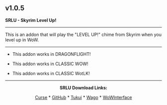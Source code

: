 v1.0.5
------------------------------

**SRLU - Skyrim Level Up!**

------------------------------

This is an addon that will play the "LEVEL UP!" chime from Skyrim when you level up in WoW.

------------------------------

- This addon works in DRAGONFLIGHT!

- This addon works in CLASSIC WOW!

- This addon works in CLASSIC WotLK!

------------------------------
<div align="center">

**SRLU Download Links:**

[Curse](https://www.curseforge.com/wow/addons/srlu "This link takes you to the Curseforge.com website, you may download it here and help support the developers.") * [GitHub](https://github.com/donniedice/SRLU "This link takes you to the GitHub.com website, you may download it here.") * [Tukui](https://www.tukui.org/addons.php?id=237 "This link takes you to the Tukui.org website, you may download it here.") * [Wago](https://addons.wago.io/addons/srlu "This link takes you to the Wago.io website, you may download it here and help support the developers.") * [WoWInterface](https://www.wowinterface.com/downloads/info26265-SRLU-SkyrimLevelUp.html "This link takes you to the WoWInterface.com website, you may download it here.")

</div>
